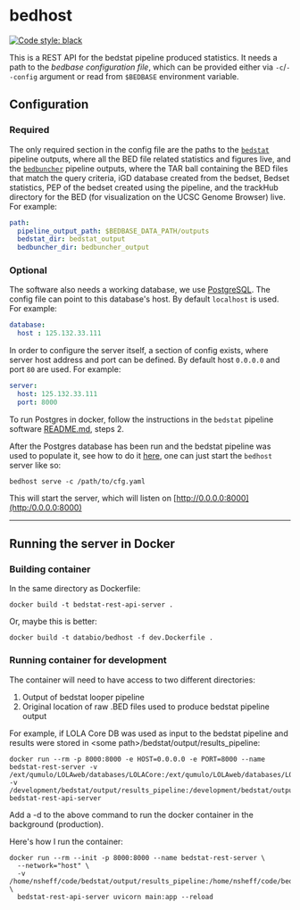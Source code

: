 # bedhost
[![Code style: black](https://img.shields.io/badge/code%20style-black-000000.svg)](https://github.com/psf/black)


This is a REST API for the bedstat pipeline produced statistics.
It needs a path to the *bedbase configuration file*, which can be provided either via `-c`/`--config` argument or read from `$BEDBASE` environment variable. 
## Configuration

### Required

The only required section in the config file are the paths to the [`bedstat`](https://github.com/databio/bedstat) pipeline outputs, where all the BED file related statistics and figures live, and the [`bedbuncher`](https://github.com/databio/bedbuncher) pipeline outputs, where the TAR ball containing the BED files that match the query criteria, iGD database created from the bedset, Bedset statistics, PEP of the bedset created using the pipeline, and the trackHub directory for the BED (for visualization on the UCSC Genome Browser) live.
For example:

```yaml
path:
  pipeline_output_path: $BEDBASE_DATA_PATH/outputs
  bedstat_dir: bedstat_output
  bedbuncher_dir: bedbuncher_output
```
### Optional

The software also needs a working database, we use [PostgreSQL](https://www.postgresql.org/). The config file can point to this database's host. By default `localhost` is used.
For example:

```yaml
database:
  host : 125.132.33.111
```

In order to configure the server itself, a section of config exists, where server host address and port can be defined. By default host `0.0.0.0` and port `80` are used.
For example:

```yaml
server:
  host: 125.132.33.111
  port: 8000
```

To run Postgres in docker, follow the instructions in the `bedstat` pipeline software [README.md](https://github.com/databio/bedstat/tree/trackHub#2-run-postgresql), steps 2.

After the Postgres database has been run and the bedstat pipeline was used to populate it, see how to do it [here](https://github.com/databio/bedstat/tree/trackHub#3-run-the-bedstat-pipeline-on-the-pep), one can just start the `bedhost` server like so:

```
bedhost serve -c /path/to/cfg.yaml
```

This will start the server, which will listen on [http://0.0.0.0:8000](http:/0.0.0.0:8000)

---

## Running the server in Docker

### Building container

In the same directory as Dockerfile:

```
docker build -t bedstat-rest-api-server .
```

Or, maybe this is better:

```
docker build -t databio/bedhost -f dev.Dockerfile .
```


### Running container for development

The container will need to have access to two different directories:

1. Output of bedstat looper pipeline
2. Original location of raw .BED files used to produce bedstat pipeline output

For example, if LOLA Core DB was used as input to the bedstat pipeline and results were stored in \<some path\>/bedstat/output/results_pipeline:

```
docker run --rm -p 8000:8000 -e HOST=0.0.0.0 -e PORT=8000 --name bedstat-rest-server -v /ext/qumulo/LOLAweb/databases/LOLACore:/ext/qumulo/LOLAweb/databases/LOLACore -v /development/bedstat/output/results_pipeline:/development/bedstat/output/results_pipeline bedstat-rest-api-server
```

Add a -d to the above command to run the docker container in the background (production).

Here's how I run the container:

```
docker run --rm --init -p 8000:8000 --name bedstat-rest-server \
  --network="host" \
  -v /home/nsheff/code/bedstat/output/results_pipeline:/home/nsheff/code/bedstat/output/results_pipeline \
  bedstat-rest-api-server uvicorn main:app --reload
```

